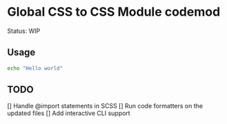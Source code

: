 # Global CSS to CSS Module codemod

Status: WIP

## Usage

```sh
echo "Hello world"
```

## TODO

[] Handle @import statements in SCSS
[] Run code formatters on the updated files
[] Add interactive CLI support
